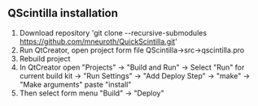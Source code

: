 


## QScintilla installation
1. Download repository 'git clone --recursive-submodules https://github.com/mneuroth/QuickScintilla.git'
1. Run QtCreator, open project form file QScintilla->src->qscintilla.pro
1. Rebuild project
1. In QtCreator open "Projects" -> "Build and Run" -> Select "Run" for current build kit -> "Run Settings" -> "Add Deploy Step" -> "make" -> "Make arguments" paste "install" 
1. Then select form menu "Build" -> "Deploy"